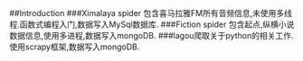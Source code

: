 ##Introduction
###Ximalaya spider 包含喜马拉雅FM所有音频信息,未使用多线程.函数式编程入门,数据写入MySql数据库.
###Fiction spider 包含起点,纵横小说数据信息,使用多进程,数据写入mongoDB.
###lagou爬取关于python的相关工作.使用scrapy框架,数据写入mongoDB.

